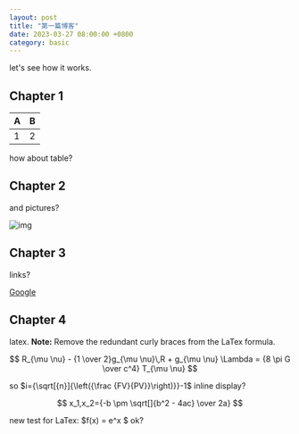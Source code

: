 ```yaml
---
layout: post
title: "第一篇博客"
date: 2023-03-27 08:00:00 +0800
category: basic
---
```


let's see how it works.

## Chapter 1

| A | B |
| - | - |
| 1 | 2 |

how about table?

## Chapter 2

and pictures?

![img](https://upload.wikimedia.org/wikipedia/commons/3/3e/PCI-E_%26_PCI_slots_on_DFI_LanParty_nF4_SLI-DR_20050531.jpg)

## Chapter 3

links?

[Google][google]

[google]: https://www.google.com

## Chapter 4

latex. **Note:** Remove the redundant curly braces from the LaTex formula.


$$
R_{\mu \nu} - {1 \over 2}g_{\mu \nu}\,R + g_{\mu \nu} \Lambda
= {8 \pi G \over c^4} T_{\mu \nu}
$$

so $i={\sqrt[{n}]{\left({\frac {FV}{PV}}\right)}}-1$ inline display?

$$
x_1,x_2={-b \pm \sqrt[]{b^2 - 4ac} \over 2a}
$$

new test for LaTex: $f(x) = e^x $ ok?
